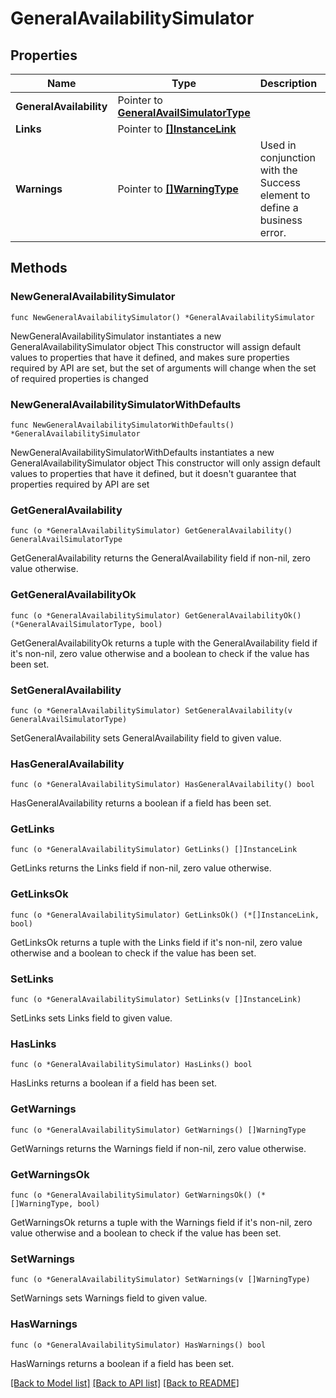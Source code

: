 # GeneralAvailabilitySimulator

## Properties

Name | Type | Description | Notes
------------ | ------------- | ------------- | -------------
**GeneralAvailability** | Pointer to [**GeneralAvailSimulatorType**](GeneralAvailSimulatorType.md) |  | [optional] 
**Links** | Pointer to [**[]InstanceLink**](InstanceLink.md) |  | [optional] 
**Warnings** | Pointer to [**[]WarningType**](WarningType.md) | Used in conjunction with the Success element to define a business error. | [optional] 

## Methods

### NewGeneralAvailabilitySimulator

`func NewGeneralAvailabilitySimulator() *GeneralAvailabilitySimulator`

NewGeneralAvailabilitySimulator instantiates a new GeneralAvailabilitySimulator object
This constructor will assign default values to properties that have it defined,
and makes sure properties required by API are set, but the set of arguments
will change when the set of required properties is changed

### NewGeneralAvailabilitySimulatorWithDefaults

`func NewGeneralAvailabilitySimulatorWithDefaults() *GeneralAvailabilitySimulator`

NewGeneralAvailabilitySimulatorWithDefaults instantiates a new GeneralAvailabilitySimulator object
This constructor will only assign default values to properties that have it defined,
but it doesn't guarantee that properties required by API are set

### GetGeneralAvailability

`func (o *GeneralAvailabilitySimulator) GetGeneralAvailability() GeneralAvailSimulatorType`

GetGeneralAvailability returns the GeneralAvailability field if non-nil, zero value otherwise.

### GetGeneralAvailabilityOk

`func (o *GeneralAvailabilitySimulator) GetGeneralAvailabilityOk() (*GeneralAvailSimulatorType, bool)`

GetGeneralAvailabilityOk returns a tuple with the GeneralAvailability field if it's non-nil, zero value otherwise
and a boolean to check if the value has been set.

### SetGeneralAvailability

`func (o *GeneralAvailabilitySimulator) SetGeneralAvailability(v GeneralAvailSimulatorType)`

SetGeneralAvailability sets GeneralAvailability field to given value.

### HasGeneralAvailability

`func (o *GeneralAvailabilitySimulator) HasGeneralAvailability() bool`

HasGeneralAvailability returns a boolean if a field has been set.

### GetLinks

`func (o *GeneralAvailabilitySimulator) GetLinks() []InstanceLink`

GetLinks returns the Links field if non-nil, zero value otherwise.

### GetLinksOk

`func (o *GeneralAvailabilitySimulator) GetLinksOk() (*[]InstanceLink, bool)`

GetLinksOk returns a tuple with the Links field if it's non-nil, zero value otherwise
and a boolean to check if the value has been set.

### SetLinks

`func (o *GeneralAvailabilitySimulator) SetLinks(v []InstanceLink)`

SetLinks sets Links field to given value.

### HasLinks

`func (o *GeneralAvailabilitySimulator) HasLinks() bool`

HasLinks returns a boolean if a field has been set.

### GetWarnings

`func (o *GeneralAvailabilitySimulator) GetWarnings() []WarningType`

GetWarnings returns the Warnings field if non-nil, zero value otherwise.

### GetWarningsOk

`func (o *GeneralAvailabilitySimulator) GetWarningsOk() (*[]WarningType, bool)`

GetWarningsOk returns a tuple with the Warnings field if it's non-nil, zero value otherwise
and a boolean to check if the value has been set.

### SetWarnings

`func (o *GeneralAvailabilitySimulator) SetWarnings(v []WarningType)`

SetWarnings sets Warnings field to given value.

### HasWarnings

`func (o *GeneralAvailabilitySimulator) HasWarnings() bool`

HasWarnings returns a boolean if a field has been set.


[[Back to Model list]](../README.md#documentation-for-models) [[Back to API list]](../README.md#documentation-for-api-endpoints) [[Back to README]](../README.md)


